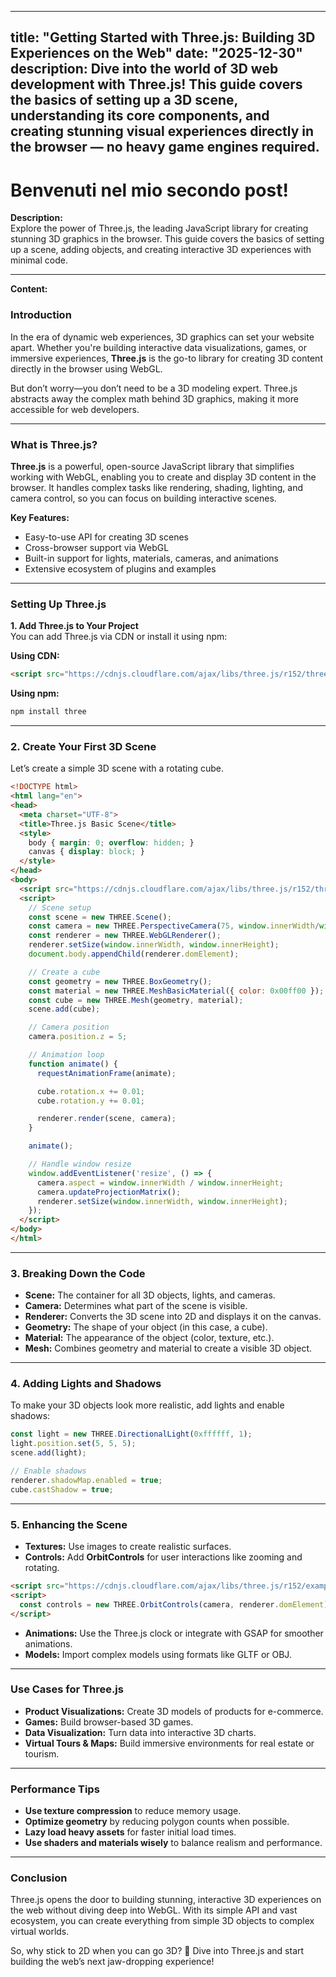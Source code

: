 
---
title: "Getting Started with Three.js: Building 3D Experiences on the Web"
date: "2025-12-30"
description: Dive into the world of 3D web development with Three.js! This guide covers the basics of setting up a 3D scene, understanding its core components, and creating stunning visual experiences directly in the browser — no heavy game engines required.
---
# Benvenuti nel mio secondo post!

**Description:**  
Explore the power of Three.js, the leading JavaScript library for creating stunning 3D graphics in the browser. This guide covers the basics of setting up a scene, adding objects, and creating interactive 3D experiences with minimal code.

---

**Content:**  

### **Introduction**  
In the era of dynamic web experiences, 3D graphics can set your website apart. Whether you're building interactive data visualizations, games, or immersive experiences, **Three.js** is the go-to library for creating 3D content directly in the browser using WebGL.

But don’t worry—you don’t need to be a 3D modeling expert. Three.js abstracts away the complex math behind 3D graphics, making it more accessible for web developers.

---

### **What is Three.js?**  
**Three.js** is a powerful, open-source JavaScript library that simplifies working with WebGL, enabling you to create and display 3D content in the browser. It handles complex tasks like rendering, shading, lighting, and camera control, so you can focus on building interactive scenes.

**Key Features:**

- Easy-to-use API for creating 3D scenes
- Cross-browser support via WebGL
- Built-in support for lights, materials, cameras, and animations
- Extensive ecosystem of plugins and examples

---

### **Setting Up Three.js**  

**1. Add Three.js to Your Project**  
You can add Three.js via CDN or install it using npm:

**Using CDN:**

```html
<script src="https://cdnjs.cloudflare.com/ajax/libs/three.js/r152/three.min.js"></script>
```

**Using npm:**

```bash
npm install three
```

---

### **2. Create Your First 3D Scene**  

Let’s create a simple 3D scene with a rotating cube.

```html
<!DOCTYPE html>
<html lang="en">
<head>
  <meta charset="UTF-8">
  <title>Three.js Basic Scene</title>
  <style>
    body { margin: 0; overflow: hidden; }
    canvas { display: block; }
  </style>
</head>
<body>
  <script src="https://cdnjs.cloudflare.com/ajax/libs/three.js/r152/three.min.js"></script>
  <script>
    // Scene setup
    const scene = new THREE.Scene();
    const camera = new THREE.PerspectiveCamera(75, window.innerWidth/window.innerHeight, 0.1, 1000);
    const renderer = new THREE.WebGLRenderer();
    renderer.setSize(window.innerWidth, window.innerHeight);
    document.body.appendChild(renderer.domElement);

    // Create a cube
    const geometry = new THREE.BoxGeometry();
    const material = new THREE.MeshBasicMaterial({ color: 0x00ff00 });
    const cube = new THREE.Mesh(geometry, material);
    scene.add(cube);

    // Camera position
    camera.position.z = 5;

    // Animation loop
    function animate() {
      requestAnimationFrame(animate);

      cube.rotation.x += 0.01;
      cube.rotation.y += 0.01;

      renderer.render(scene, camera);
    }

    animate();

    // Handle window resize
    window.addEventListener('resize', () => {
      camera.aspect = window.innerWidth / window.innerHeight;
      camera.updateProjectionMatrix();
      renderer.setSize(window.innerWidth, window.innerHeight);
    });
  </script>
</body>
</html>
```

---

### **3. Breaking Down the Code**  

- **Scene:** The container for all 3D objects, lights, and cameras.
- **Camera:** Determines what part of the scene is visible.
- **Renderer:** Converts the 3D scene into 2D and displays it on the canvas.
- **Geometry:** The shape of your object (in this case, a cube).
- **Material:** The appearance of the object (color, texture, etc.).
- **Mesh:** Combines geometry and material to create a visible 3D object.

---

### **4. Adding Lights and Shadows**  

To make your 3D objects look more realistic, add lights and enable shadows:

```javascript
const light = new THREE.DirectionalLight(0xffffff, 1);
light.position.set(5, 5, 5);
scene.add(light);

// Enable shadows
renderer.shadowMap.enabled = true;
cube.castShadow = true;
```

---

### **5. Enhancing the Scene**  

- **Textures:** Use images to create realistic surfaces.
- **Controls:** Add **OrbitControls** for user interactions like zooming and rotating.
  
```html
<script src="https://cdnjs.cloudflare.com/ajax/libs/three.js/r152/examples/js/controls/OrbitControls.js"></script>
<script>
  const controls = new THREE.OrbitControls(camera, renderer.domElement);
</script>
```

- **Animations:** Use the Three.js clock or integrate with GSAP for smoother animations.
- **Models:** Import complex models using formats like GLTF or OBJ.

---

### **Use Cases for Three.js**  

- **Product Visualizations:** Create 3D models of products for e-commerce.
- **Games:** Build browser-based 3D games.
- **Data Visualization:** Turn data into interactive 3D charts.
- **Virtual Tours & Maps:** Build immersive environments for real estate or tourism.

---

### **Performance Tips**  

- **Use texture compression** to reduce memory usage.
- **Optimize geometry** by reducing polygon counts when possible.
- **Lazy load heavy assets** for faster initial load times.
- **Use shaders and materials wisely** to balance realism and performance.

---

### **Conclusion**  
Three.js opens the door to building stunning, interactive 3D experiences on the web without diving deep into WebGL. With its simple API and vast ecosystem, you can create everything from simple 3D objects to complex virtual worlds.

So, why stick to 2D when you can go 3D? 🚀 Dive into Three.js and start building the web’s next jaw-dropping experience!